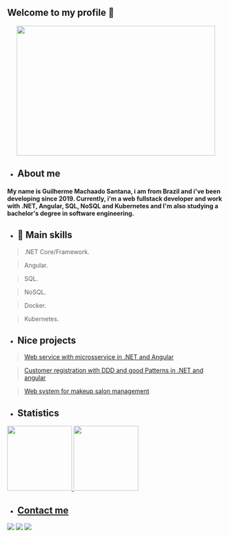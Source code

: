 ## Welcome to my profile 👋 

<p align="center">
	<img width="460" height="300" src="https://media2.giphy.com/media/qgQUggAC3Pfv687qPC/giphy.gif">
</p>


- ## About me
#### My name is Guilherme Machaado Santana, i am from Brazil and i've been developing since 2019. Currently, i'm a web fullstack developer and work with .NET, Angular, SQL, NoSQL and Kubernetes and I'm also studying a bachelor's degree in software engineering.

- ## 🚀 Main skills

>.NET Core/Framework.

>Angular.

>SQL.

>NoSQL.

>Docker.

>Kubernetes.

- ## Nice projects

>[Web service with microsservice in .NET and Angular](https://github.com/guirms/site_estaciona_facil)

>[Customer registration with DDD and good Patterns in .NET and angular](https://github.com/guirms/app-rhitmo)

>[Web system for makeup salon management](https://github.com/guirms/beauty-sys)

- ## Statistics
<div>
<a href="https://github.com/guirms">
<img height="150em" src="https://github-readme-stats.vercel.app/api/top-langs/?username=guirms&layout=compact&langs_count=7&theme=dracula"/>
<img height="150em" src="https://github-readme-stats.vercel.app/api?username=guirms&show_icons=true&theme=dracula&include_all_commits=true&count_private=true"/>
</div>

- ## Contact me 
  
<div>
<a href="https://www.linkedin.com/in/guilherme-machado-santana-468174216/" target="_blank"><img src="https://img.shields.io/badge/-LinkedIn-%230077B5?style=for-the-badge&logo=linkedin&logoColor=white" target="_blank"></a> <a href = "mailto:guilherme.ms2003@aluno.ifsc.edu.br"><img src="https://img.shields.io/badge/Gmail-D14836?style=for-the-badge&logo=gmail&logoColor=white" target="_blank"></a> <a href="https://instagram.com/g.santanaa03" target="_blank"><img src="https://img.shields.io/badge/-Instagram-%23E4405F?style=for-the-badge&logo=instagram&logoColor=white" target="_blank"></a> 
</div>


  

